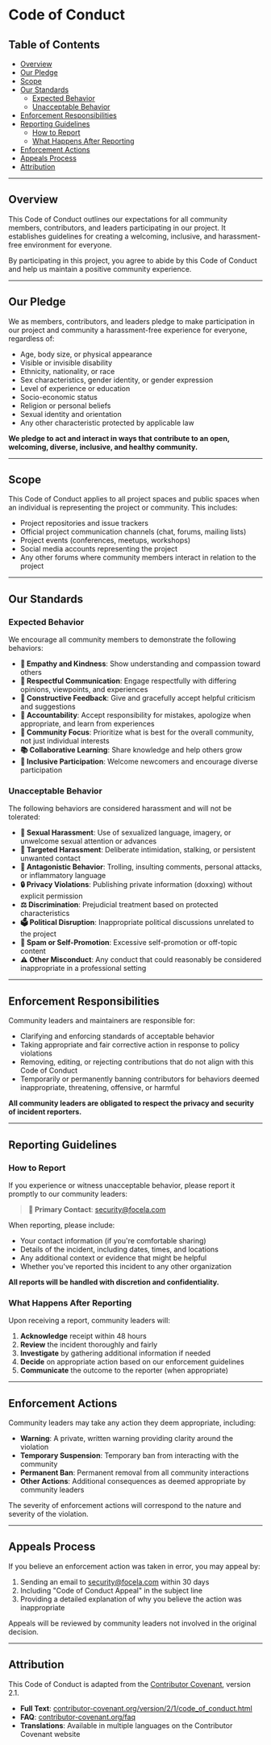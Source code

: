 # Code of Conduct

## Table of Contents

- [Overview](#overview)
- [Our Pledge](#our-pledge)
- [Scope](#scope)
- [Our Standards](#our-standards)
  - [Expected Behavior](#expected-behavior)
  - [Unacceptable Behavior](#unacceptable-behavior)
- [Enforcement Responsibilities](#enforcement-responsibilities)
- [Reporting Guidelines](#reporting-guidelines)
  - [How to Report](#how-to-report)
  - [What Happens After Reporting](#what-happens-after-reporting)
- [Enforcement Actions](#enforcement-actions)
- [Appeals Process](#appeals-process)
- [Attribution](#attribution)

---

## Overview

This Code of Conduct outlines our expectations for all community members, contributors, and leaders participating in our project. It establishes guidelines for creating a welcoming, inclusive, and harassment-free environment for everyone.

By participating in this project, you agree to abide by this Code of Conduct and help us maintain a positive community experience.

---

## Our Pledge

We as members, contributors, and leaders pledge to make participation in our project and community a harassment-free experience for everyone, regardless of:

- Age, body size, or physical appearance
- Visible or invisible disability
- Ethnicity, nationality, or race
- Sex characteristics, gender identity, or gender expression
- Level of experience or education
- Socio-economic status
- Religion or personal beliefs
- Sexual identity and orientation
- Any other characteristic protected by applicable law

**We pledge to act and interact in ways that contribute to an open, welcoming, diverse, inclusive, and healthy community.**

---

## Scope

This Code of Conduct applies to all project spaces and public spaces when an individual is representing the project or community. This includes:

- Project repositories and issue trackers
- Official project communication channels (chat, forums, mailing lists)
- Project events (conferences, meetups, workshops)
- Social media accounts representing the project
- Any other forums where community members interact in relation to the project

---

## Our Standards

### Expected Behavior

We encourage all community members to demonstrate the following behaviors:

- **🤝 Empathy and Kindness**: Show understanding and compassion toward others
- **💬 Respectful Communication**: Engage respectfully with differing opinions, viewpoints, and experiences
- **🔄 Constructive Feedback**: Give and gracefully accept helpful criticism and suggestions
- **🎯 Accountability**: Accept responsibility for mistakes, apologize when appropriate, and learn from experiences
- **🌟 Community Focus**: Prioritize what is best for the overall community, not just individual interests
- **📚 Collaborative Learning**: Share knowledge and help others grow
- **🎉 Inclusive Participation**: Welcome newcomers and encourage diverse participation

### Unacceptable Behavior

The following behaviors are considered harassment and will not be tolerated:

- **🚫 Sexual Harassment**: Use of sexualized language, imagery, or unwelcome sexual attention or advances
- **🎯 Targeted Harassment**: Deliberate intimidation, stalking, or persistent unwanted contact
- **💢 Antagonistic Behavior**: Trolling, insulting comments, personal attacks, or inflammatory language
- **🔒 Privacy Violations**: Publishing private information (doxxing) without explicit permission
- **⚖️ Discrimination**: Prejudicial treatment based on protected characteristics
- **🗳️ Political Disruption**: Inappropriate political discussions unrelated to the project
- **📧 Spam or Self-Promotion**: Excessive self-promotion or off-topic content
- **⚠️ Other Misconduct**: Any conduct that could reasonably be considered inappropriate in a professional setting

---

## Enforcement Responsibilities

Community leaders and maintainers are responsible for:

- Clarifying and enforcing standards of acceptable behavior
- Taking appropriate and fair corrective action in response to policy violations
- Removing, editing, or rejecting contributions that do not align with this Code of Conduct
- Temporarily or permanently banning contributors for behaviors deemed inappropriate, threatening, offensive, or harmful

**All community leaders are obligated to respect the privacy and security of incident reporters.**

---

## Reporting Guidelines

### How to Report

If you experience or witness unacceptable behavior, please report it promptly to our community leaders:

> **📧 Primary Contact**: [security@focela.com](mailto:security@focela.com)

When reporting, please include:

- Your contact information (if you're comfortable sharing)
- Details of the incident, including dates, times, and locations
- Any additional context or evidence that might be helpful
- Whether you've reported this incident to any other organization

**All reports will be handled with discretion and confidentiality.**

### What Happens After Reporting

Upon receiving a report, community leaders will:

1. **Acknowledge** receipt within 48 hours
2. **Review** the incident thoroughly and fairly
3. **Investigate** by gathering additional information if needed
4. **Decide** on appropriate action based on our enforcement guidelines
5. **Communicate** the outcome to the reporter (when appropriate)

---

## Enforcement Actions

Community leaders may take any action they deem appropriate, including:

- **Warning**: A private, written warning providing clarity around the violation
- **Temporary Suspension**: Temporary ban from interacting with the community
- **Permanent Ban**: Permanent removal from all community interactions
- **Other Actions**: Additional consequences as deemed appropriate by community leaders

The severity of enforcement actions will correspond to the nature and severity of the violation.

---

## Appeals Process

If you believe an enforcement action was taken in error, you may appeal by:

1. Sending an email to [security@focela.com](mailto:security@focela.com) within 30 days
2. Including "Code of Conduct Appeal" in the subject line
3. Providing a detailed explanation of why you believe the action was inappropriate

Appeals will be reviewed by community leaders not involved in the original decision.

---

## Attribution

This Code of Conduct is adapted from the [Contributor Covenant](https://www.contributor-covenant.org/), version 2.1.

- **Full Text**: [contributor-covenant.org/version/2/1/code_of_conduct.html](https://www.contributor-covenant.org/version/2/1/code_of_conduct.html)
- **FAQ**: [contributor-covenant.org/faq](https://www.contributor-covenant.org/faq)
- **Translations**: Available in multiple languages on the Contributor Covenant website
